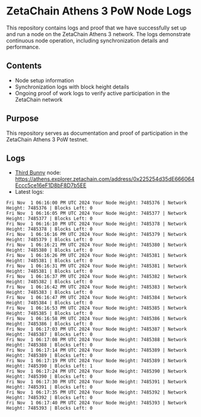 # ZetaChain Athens 3 PoW Node Logs
This repository contains logs and proof that we have successfully set up and run a node on the ZetaChain Athens 3 network. The logs demonstrate continuous node operation, including synchronization details and performance.

## Contents
- Node setup information
- Synchronization logs with block height details
- Ongoing proof of work logs to verify active participation in the ZetaChain network

## Purpose
This repository serves as documentation and proof of participation in the ZetaChain Athens 3 PoW testnet.

## Logs

- [Third Bunny](https://thirdbunny.xyz/) node: https://athens.explorer.zetachain.com/address/0x225254d35dE666064Eccc5ce16eF1D8bF8D7b5EE
- Latest logs:
```
Fri Nov  1 06:16:00 PM UTC 2024 Your Node Height: 7485376 | Network Height: 7485376 | Blocks Left: 0
Fri Nov  1 06:16:05 PM UTC 2024 Your Node Height: 7485377 | Network Height: 7485377 | Blocks Left: 0
Fri Nov  1 06:16:10 PM UTC 2024 Your Node Height: 7485378 | Network Height: 7485378 | Blocks Left: 0
Fri Nov  1 06:16:16 PM UTC 2024 Your Node Height: 7485379 | Network Height: 7485379 | Blocks Left: 0
Fri Nov  1 06:16:21 PM UTC 2024 Your Node Height: 7485380 | Network Height: 7485380 | Blocks Left: 0
Fri Nov  1 06:16:26 PM UTC 2024 Your Node Height: 7485381 | Network Height: 7485381 | Blocks Left: 0
Fri Nov  1 06:16:31 PM UTC 2024 Your Node Height: 7485381 | Network Height: 7485381 | Blocks Left: 0
Fri Nov  1 06:16:37 PM UTC 2024 Your Node Height: 7485382 | Network Height: 7485382 | Blocks Left: 0
Fri Nov  1 06:16:42 PM UTC 2024 Your Node Height: 7485383 | Network Height: 7485383 | Blocks Left: 0
Fri Nov  1 06:16:47 PM UTC 2024 Your Node Height: 7485384 | Network Height: 7485384 | Blocks Left: 0
Fri Nov  1 06:16:53 PM UTC 2024 Your Node Height: 7485385 | Network Height: 7485385 | Blocks Left: 0
Fri Nov  1 06:16:58 PM UTC 2024 Your Node Height: 7485386 | Network Height: 7485386 | Blocks Left: 0
Fri Nov  1 06:17:03 PM UTC 2024 Your Node Height: 7485387 | Network Height: 7485387 | Blocks Left: 0
Fri Nov  1 06:17:08 PM UTC 2024 Your Node Height: 7485388 | Network Height: 7485388 | Blocks Left: 0
Fri Nov  1 06:17:14 PM UTC 2024 Your Node Height: 7485389 | Network Height: 7485389 | Blocks Left: 0
Fri Nov  1 06:17:19 PM UTC 2024 Your Node Height: 7485389 | Network Height: 7485390 | Blocks Left: 1
Fri Nov  1 06:17:24 PM UTC 2024 Your Node Height: 7485390 | Network Height: 7485390 | Blocks Left: 0
Fri Nov  1 06:17:30 PM UTC 2024 Your Node Height: 7485391 | Network Height: 7485391 | Blocks Left: 0
Fri Nov  1 06:17:35 PM UTC 2024 Your Node Height: 7485392 | Network Height: 7485392 | Blocks Left: 0
Fri Nov  1 06:17:40 PM UTC 2024 Your Node Height: 7485393 | Network Height: 7485393 | Blocks Left: 0
```
